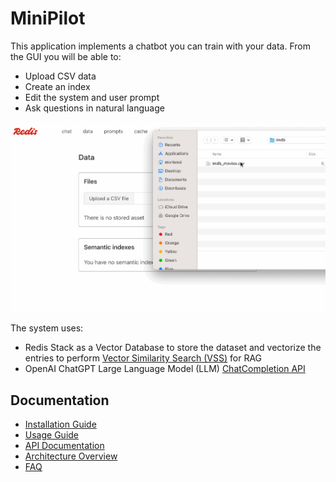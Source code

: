 # MiniPilot

This application implements a chatbot you can train with your data. From the GUI you will be able to:

- Upload CSV data
- Create an index
- Edit the system and user prompt
- Ask questions in natural language

![demo](src/static/images/minipilot.gif)

The system uses:

- Redis Stack as a Vector Database to store the dataset and vectorize the entries to perform [Vector Similarity Search (VSS)](https://redis.io/docs/latest/develop/interact/search-and-query/advanced-concepts/vectors/) for RAG
- OpenAI ChatGPT Large Language Model (LLM) [ChatCompletion API](https://platform.openai.com/docs/guides/gpt/chat-completions-api)

## Documentation
- [Installation Guide](docs/installation.md)
- [Usage Guide](docs/usage.md)
- [API Documentation](docs/api.md)
- [Architecture Overview](docs/architecture.md)
- [FAQ](docs/faq.md)


